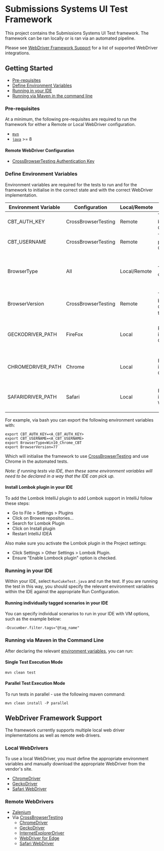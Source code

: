 # Submissions Systems UI Test Framework #

This project contains the Submissions Systems UI Test framework. The framework can be ran locally or is ran via an automated pipeline.

Please see [WebDriver Framework Support](#webdriver-framework-support) for a list of supported WebDriver integrations.

## Getting Started ##

* [Pre-requisites](#pre-requisites)
* [Define Environment Variables](#define-environment-variables)
* [Running in your IDE](#running-in-your-ide)
* [Running via Maven in the command line](#running-via-maven-in-the-command-line)

### Pre-requisites ###

At a minimum, the following pre-requisites are required to run the framework for either a Remote or Local WebDriver configuration.
* [`mvn`](https://maven.apache.org/)
* [`java`](https://openjdk.java.net/install/) >= 8

#### Remote WebDriver Configuration
* [CrossBrowserTesting Authentication Key](https://crossbrowsertesting.com/)

### Define Environment Variables ###

Environment variables are required for the tests to run and for the framework to initialise in the correct state and with the correct WebDriver implementation.

| Environment Variable | Configuration       | Local/Remote | Description                                                                 | Example Values                                                                                                                                                                                                       |
|----------------------|---------------------|--------------|-----------------------------------------------------------------------------|----------------------------------------------------------------------------------------------------------------------------------------------------------------------------------------------------------------------|
| CBT_AUTH_KEY         | CrossBrowserTesting | Remote       | The authentication key provided by CrossBrowserTesting.                     | u000000000001d                                                                                                                                                                                                       |
| CBT_USERNAME         | CrossBrowserTesting | Remote       | The username provided by CrossBrowserTesting.                               | a.person@elsevier.com                                                                                                                                                                                                |
| BrowserType          | All                 | Local/Remote | The webdriver configuration to run.                                         | Defaults to `Win10_Chrome_CBT`. Can be of the following values: [ `Firefox_Local`, `Firefox_Zalenium`, `OSX_Firefox_CBT`, `Chrome_Local`, `Chrome_Zalenium`, `Chrome_CBT`, `WIN10_IE_CBT`, `OSX_Safari_CBT`, `Safari_Local`, `Win10_Edge_CBT`] |
| BrowserVersion       | CrossBrowserTesting | Remote       | The version of the browser to run in a CrossBrowserTesting testing session. | Depending on version strings for specific Browser product defined above - e.g. for `Win10_Chrome_CBT` BrowserVersion could be: `77`                                                                                        |
| GECKODRIVER_PATH     | FireFox             | Local        | Path to locally installed Gecko/Firefox Driver.                             | E.g.  Windows: `C:\User\USERNAME\WebDrivers\firefox-driver.exe`  Mac: `/Users/USERNAME/WebDrivers/firefox-driver`  Linux: `/home/USERNAME/WebDrivers/firefox-driver`                                                 |
| CHROMEDRIVER_PATH    | Chrome              | Local        | Path to locally installed ChromeDriver.                                     | E.g.  Windows: `C:\User\USERNAME\WebDrivers\chromedriver.exe`  Mac: `/Users/USERNAME/WebDrivers/chrome-driver`  Linux: `/home/USERNAME/WebDrivers/chrome-driver`                                                     |
| SAFARIDRIVER_PATH    | Safari              | Local        | Path to locally installed Safari WebDriver.                                 | E.g.  Windows: `C:\User\USERNAME\WebDrivers\safaridriver.exe`  Mac: `/Users/USERNAME/WebDrivers/safari-webdriver`  Linux: `/home/USERNAME/WebDrivers/safari-webdriver`                                               |

For example, via bash you can export the following environment variables with:

```shell script
export CBT_AUTH_KEY=<A_CBT_AUTH_KEY>
export CBT_USERNAME=<A_CBT_USERNAME>
export BrowserType=Win10_Chrome_CBT
export BrowserVersion=77
```

Which will initialise the framework to use [CrossBrowserTesting](#remote-webdrivers) and use Chrome in the automated tests.

_Note: if running tests via IDE, then these same environment variables will need to be declared in a way that the IDE can pick up._

#### Install Lombok plugin in your IDE 
To add the Lombok IntelliJ plugin to add Lombok support in IntelliJ follow these steps:

* Go to File > Settings > Plugins
* Click on Browse repositories...
* Search for Lombok Plugin
* Click on Install plugin
* Restart IntelliJ IDEA

Also make sure you activate the Lombok plugin in the Project settings:

* Click Settings > Other Settings > Lombok Plugin.
* Ensure "Enable Lombock plugin" option is checked.

### Running in your IDE ###

Within your IDE, select `RunCukeTest.java` and run the test. If you are running the test in this way, you should specify the relevant environment variables within the IDE against the appropriate Run Configuration.

#### Running individually tagged scenarios in your IDE ####

You can specify individual scenarios to run in your IDE with VM options, such as the example below:
```shell script
-Dcucumber.filter.tags="@tag_name"
```

### Running via Maven in the Command Line ###

After declaring the relevant [environment variables](#define-environment-variables), you can run:

#### Single Test Execution Mode

```shell script
mvn clean test
```

#### Parallel Test Execution Mode

To run tests in parallel - use the following maven command:

```shell script
mvn clean install -P parallel
```

## WebDriver Framework Support ##

The framework currently supports multiple local web driver implementations as well as remote web drivers.

### Local WebDrivers ###
To use a local WebDriver, you must define the appropriate environment variables and manually download the appropriate WebDriver from the vendor's site.
* [ChromeDriver](https://chromedriver.chromium.org/)
* [GeckoDriver](https://github.com/mozilla/geckodriver)
* [Safari WebDriver](https://developer.apple.com/documentation/webkit/testing_with_webdriver_in_safari)

### Remote WebDrivers ###
* [Zalenium](https://github.com/zalando/zalenium)
* Via [CrossBrowserTesting](https://crossbrowsertesting.com/)
    * [ChromeDriver](https://chromedriver.chromium.org/)
    * [GeckoDriver](https://github.com/mozilla/geckodriver)
    * [InternetExplorerDriver](https://github.com/SeleniumHQ/selenium/wiki/InternetExplorerDriver)
    * [WebDriver for Edge](https://developer.microsoft.com/en-us/microsoft-edge/tools/webdriver/)
    * [Safari WebDriver](https://developer.apple.com/documentation/webkit/testing_with_webdriver_in_safari)
